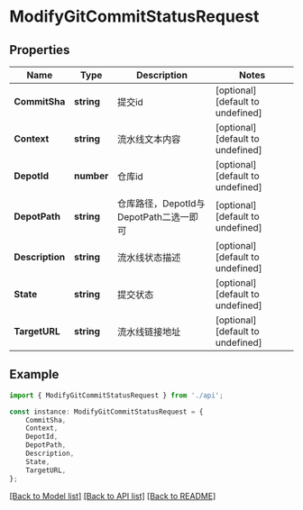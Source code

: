 # ModifyGitCommitStatusRequest


## Properties

Name | Type | Description | Notes
------------ | ------------- | ------------- | -------------
**CommitSha** | **string** | 提交id | [optional] [default to undefined]
**Context** | **string** | 流水线文本内容 | [optional] [default to undefined]
**DepotId** | **number** | 仓库id | [optional] [default to undefined]
**DepotPath** | **string** | 仓库路径，DepotId与DepotPath二选一即可 | [optional] [default to undefined]
**Description** | **string** | 流水线状态描述 | [optional] [default to undefined]
**State** | **string** | 提交状态 | [optional] [default to undefined]
**TargetURL** | **string** | 流水线链接地址 | [optional] [default to undefined]

## Example

```typescript
import { ModifyGitCommitStatusRequest } from './api';

const instance: ModifyGitCommitStatusRequest = {
    CommitSha,
    Context,
    DepotId,
    DepotPath,
    Description,
    State,
    TargetURL,
};
```

[[Back to Model list]](../README.md#documentation-for-models) [[Back to API list]](../README.md#documentation-for-api-endpoints) [[Back to README]](../README.md)
